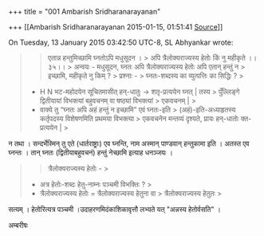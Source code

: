 +++
title = "001 Ambarish Sridharanarayanan"

+++
[[Ambarish Sridharanarayanan	2015-01-15, 01:51:41 [Source](https://groups.google.com/g/samskrita/c/Ex4aV_s21E0)]]



On Tuesday, 13 January 2015 03:42:50 UTC-8, SL Abhyankar wrote:

> 
> > एतान्न हन्तुमिच्छामि घ्नतोऽपि मधुसूदन । >
> अपि त्रैलोक्यराज्यस्य हेतोः किं नु महीकृते ।।३५।। >
> अन्वयः - मधुसूदन, घ्नतः अपि त्रैलोक्यराज्यस्य हेतोः अपि एतान् हन्तुं न > इच्छामि, महीकृते नु किम् ? >
> प्रश्नाः - >
> घ्नतः-शब्दस्य का व्युत्पत्तिः का सिद्धिः ? >
> -   H N भट-महोदयेन सूचितमासीत् हन्-धातुः → शतृ-प्रत्ययेन घ्नत् \| तस्य >     पुँल्लिङ्गे द्वितीयायां विभक्त्यां बहुवचनम् वा षष्ठ्यां विभक्त्यां >     एकवचनम् \| >
> -   वाक्ये तु “घ्नतः अपि अहं हन्तुं न इच्छामि” एवं घ्नतः-इति >     (अहं)-इति-अध्याहृतस्य कर्तृपदस्य विशेषणमिति प्रथमया विभक्त्या >     एकवचनेन मन्तव्यं दृश्यते, प्रायः हन्-धातोः क्त-प्रत्ययेन \| >
> 

  

न तथा । सन्दर्भेस्मिन् तु एते (धार्तराष्ट्राः) एव घ्नन्ति, नाम अस्मान् पाण्डवान् हन्तुकामा इति । अतस्त एव घ्नन्तः । तान् घ्नतः (द्वितीयाबहुवचनं) हन्तुं नेच्छामि इत्याह धनञ्जयः ।



> 
> > त्रैलोक्यराज्यस्य हेतोः - >
> -   अत्र हेतोः-शब्दः हेतु-नाम्नः पञ्चमी विभक्तिः ? >
> -   त्रैलोक्यराज्यस्य हेतोः = त्रैलोक्यराज्यस्य हेतुना वा >     त्रैलोक्यराज्यस्य हेतुतः >
> 

  

सत्यम् । हेतोरित्यत्र पञ्चमी ।उदाहरणमिदंकाशिकावृत्तौ लभ्यते यत् "अन्नस्य हेतोर्वसति" ।

  

अम्बरीषः

